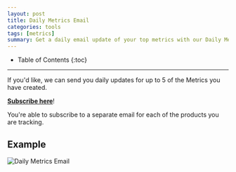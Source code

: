 ```yaml
---
layout: post
title: Daily Metrics Email
categories: tools
tags: [metrics]
summary: Get a daily email update of your top metrics with our Daily Metrics Email.
---
```

* Table of Contents
{:toc}
* * *

If you'd like, we can send you daily updates for up to 5 of the Metrics you have created.

[**Subscribe here**][subscribe]!

You're able to subscribe to a separate email for each of the products you are tracking.

## Example

![Daily Metrics Email][daily-ss]

[subscribe]: https://app.kissmetrics.com/notifications
[daily-ss]: http://kissmetrics-support-files.s3.amazonaws.com/assets/tools/metrics/daily-summary.png
